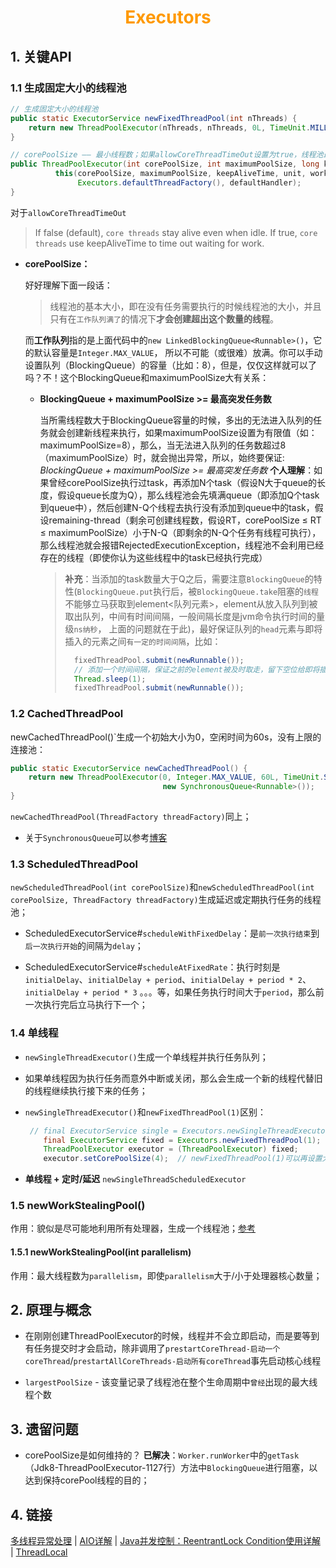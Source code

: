 # <div style="text-align:center;color:#FF9900">Executors</div>

## 1. 关键API

### 1.1 生成固定大小的线程池

```Java
// 生成固定大小的线程池
public static ExecutorService newFixedThreadPool(int nThreads) {
    return new ThreadPoolExecutor(nThreads, nThreads, 0L, TimeUnit.MILLISECONDS, new LinkedBlockingQueue<Runnable>());
}

// corePoolSize —— 最小线程数；如果allowCoreThreadTimeOut设置为true，线程池最后会减少到0；
public ThreadPoolExecutor(int corePoolSize, int maximumPoolSize, long keepAliveTime, TimeUnit unit, BlockingQueue<Runnable> workQueue) {
          this(corePoolSize, maximumPoolSize, keepAliveTime, unit, workQueue,
               Executors.defaultThreadFactory(), defaultHandler);
}
```
对于`allowCoreThreadTimeOut`
> If false (default), `core threads` stay alive even when idle.
> If true, `core threads` use keepAliveTime to time out waiting for work.

* **corePoolSize：**

    好好理解下面一段话：

    > 线程池的基本大小，即在没有任务需要执行的时候线程池的大小，并且只有在`工作队列满了`的情况下**才会创建超出这个数量的线程**。

    而**工作队列**指的是上面代码中的`new LinkedBlockingQueue<Runnable>()`，它的默认容量是`Integer.MAX_VALUE`， 所以不可能（或很难）放满。你可以手动设置队列（BlockingQueue）的容量（比如：8），但是，仅仅这样就可以了吗？不！这个BlockingQueue和maximumPoolSize大有关系：

    * **BlockingQueue + maximumPoolSize >= 最高突发任务数**

      当所需线程数大于BlockingQueue容量的时候，多出的无法进入队列的任务就会创建新线程来执行，如果maximumPoolSize设置为有限值（如：maximumPoolSize=8），那么，当无法进入队列的任务数超过8（maximumPoolSize）时，就会抛出异常，所以，始终要保证: *BlockingQueue + maximumPoolSize >= 最高突发任务数*
      **个人理解**：如果曾经corePoolSize执行过task，再添加N个task（假设N大于queue的长度，假设queue长度为Q），那么线程池会先填满queue（即添加Q个task到queue中），然后创建N-Q个线程去执行没有添加到queue中的task，假设remaining-thread（剩余可创建线程数，假设RT，corePoolSize ≤ RT ≤ maximumPoolSize）小于N-Q（即剩余的N-Q个任务有线程可执行），那么线程池就会报错RejectedExecutionException，线程池不会利用已经存在的线程（即使你认为这些线程中的task已经执行完成）
      > **补充**：当添加的task数量大于Q之后，需要注意`BlockingQueue`的特性(`BlockingQueue.put`执行后，被`BlockingQueue.take`阻塞的`线程`不能够立马获取到element<队列元素>，element从放入队列到被取出队列，中间有时间间隔，一般间隔长度是jvm命令执行时间的量级`ns纳秒`， 上面的问题就在于此)，最好保证队列的`head`元素与即将插入的元素之间`有一定的时间间隔`，比如：
      > ```java
      >   fixedThreadPool.submit(newRunnable());
      >   // 添加一个时间间隔，保证之前的element被及时取走，留下空位给即将插入的element
      >   Thread.sleep(1);
      >   fixedThreadPool.submit(newRunnable());
      >```



### 1.2 CachedThreadPool

newCachedThreadPool()`生成一个初始大小为0，空闲时间为60s，没有上限的连接池：

```java
public static ExecutorService newCachedThreadPool() {
	return new ThreadPoolExecutor(0, Integer.MAX_VALUE, 60L, TimeUnit.SECONDS,
                                  new SynchronousQueue<Runnable>());
}
```

`newCachedThreadPool(ThreadFactory threadFactory)`同上；

* 关于`SynchronousQueue`可以参考[博客](https://blog.csdn.net/yanyan19880509/article/details/52562039)

### 1.3 ScheduledThreadPool

`newScheduledThreadPool(int corePoolSize)`和`newScheduledThreadPool(int corePoolSize, ThreadFactory threadFactory)`生成延迟或定期执行任务的线程池；


  * ScheduledExecutorService#`scheduleWithFixedDelay`：是`前一次执行结束`到`后一次执行开始`的间隔为`delay`；

  * ScheduledExecutorService#`scheduleAtFixedRate`：执行时刻是`initialDelay`、`initialDelay + period`、`initialDelay + period * 2`、`initialDelay + period * 3` 。。。等，如果任务执行时间大于`period`，那么前一次执行完后立马执行下一个；
### 1.4 单线程

  - `newSingleThreadExecutor()`生成一个单线程并执行任务队列；

  - 如果单线程因为执行任务而意外中断或关闭，那么会生成一个新的线程代替旧的线程继续执行接下来的任务；

  - `newSingleThreadExecutor()`和`newFixedThreadPool(1)`区别：

    ```java
     // final ExecutorService single = Executors.newSingleThreadExecutor();
        final ExecutorService fixed = Executors.newFixedThreadPool(1);
        ThreadPoolExecutor executor = (ThreadPoolExecutor) fixed;
        executor.setCorePoolSize(4);  // newFixedThreadPool(1)可以再设置大小
    ```
* **单线程 + 定时/延迟**
  `newSingleThreadScheduledExecutor`
### 1.5 newWorkStealingPool()

  作用：貌似是尽可能地利用所有处理器，生成一个线程池；[参考](https://cloud.tencent.com/developer/article/1362826)

#### 1.5.1 newWorkStealingPool(int parallelism)
作用：最大线程数为`parallelism`，即使`parallelism`大于/小于处理器核心数量；

## 2. 原理与概念

* 在刚刚创建ThreadPoolExecutor的时候，线程并不会立即启动，而是要等到有任务提交时才会启动，除非调用了`prestartCoreThread-启动一个coreThread`/`prestartAllCoreThreads-启动所有coreThread`事先启动核心线程

* `largestPoolSize` - 该变量记录了线程池在整个生命周期中`曾经`出现的最大线程个数


## 3. 遗留问题
* corePoolSize是如何维持的？
  **已解决**：`Worker.runWorker`中的`getTask`（Jdk8-ThreadPoolExecutor-1127行）方法中`BlockingQueue`进行阻塞，以达到保持corePool线程的目的；


## 4. 链接
[多线程异常处理] | [AIO详解] | [Java并发控制：ReentrantLock Condition使用详解] | [ThreadLocal]


[多线程异常处理]:https://juejin.im/post/5d27c3e6518825451f65ee15
[AIO详解]:https://segmentfault.com/a/1190000020364149
[Java并发控制：ReentrantLock Condition使用详解]:https://www.cnblogs.com/hongdada/p/6150699.html
[ThreadLocal]:https://developer.aliyun.com/article/772194
